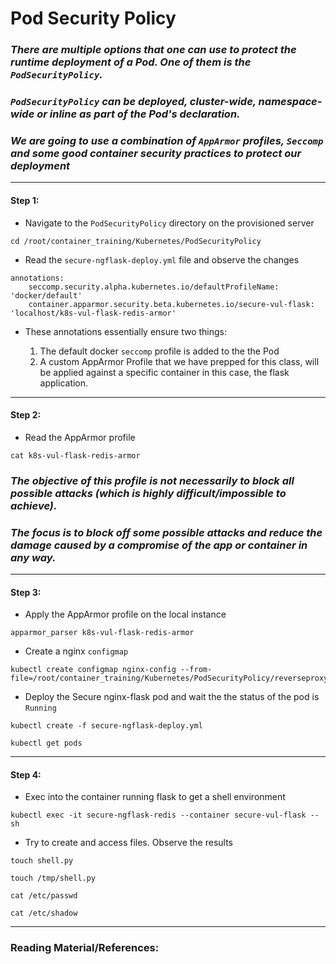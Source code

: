 # **Pod Security Policy**

### *There are multiple options that one can use to protect the runtime deployment of a Pod. One of them is the `PodSecurityPolicy`.*

### *`PodSecurityPolicy` can be deployed, cluster-wide, namespace-wide or inline as part of the Pod's declaration.*

### *We are going to use a combination of `AppArmor` profiles, `Seccomp` and some good container security practices to protect our deployment*

-------

#### Step 1:

* Navigate to the `PodSecurityPolicy` directory on the provisioned server

```commandline
cd /root/container_training/Kubernetes/PodSecurityPolicy
```

* Read the `secure-ngflask-deploy.yml` file and observe the changes

```commandline
annotations:
    seccomp.security.alpha.kubernetes.io/defaultProfileName:  'docker/default'
    container.apparmor.security.beta.kubernetes.io/secure-vul-flask: 'localhost/k8s-vul-flask-redis-armor'
```

* These annotations essentially ensure two things:
    
    1. The default docker `seccomp` profile is added to the the Pod
    2. A custom AppArmor Profile that we have prepped for this class, will be applied against a specific container in this case, the flask application.

-------

#### Step 2:

* Read the AppArmor profile

```commandline
cat k8s-vul-flask-redis-armor
```

### *The objective of this profile is not necessarily to block all possible attacks (which is highly difficult/impossible to achieve).*

### *The focus is to block off some possible attacks and reduce the damage caused by a compromise of the app or container in any way.*

-------

#### Step 3:

* Apply the AppArmor profile on the local instance

```commandline
apparmor_parser k8s-vul-flask-redis-armor
```

* Create a nginx `configmap`

```commandline
kubectl create configmap nginx-config --from-file=/root/container_training/Kubernetes/PodSecurityPolicy/reverseproxy.conf
```

* Deploy the Secure nginx-flask pod and wait the the status of the pod is `Running`

```commandline
kubectl create -f secure-ngflask-deploy.yml

kubectl get pods
```

-------

#### Step 4:

* Exec into the container running flask to get a shell environment

```commandline
kubectl exec -it secure-ngflask-redis --container secure-vul-flask -- sh
```

* Try to create and access files. Observe the results

```commandline
touch shell.py

touch /tmp/shell.py

cat /etc/passwd

cat /etc/shadow
```

---------

### Reading Material/References:
